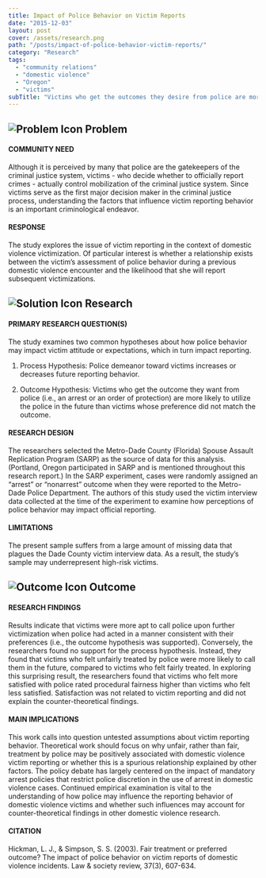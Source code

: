 ```yaml
---
title: Impact of Police Behavior on Victim Reports
date: "2015-12-03"
layout: post
cover: /assets/research.png
path: "/posts/impact-of-police-behavior-victim-reports/"
category: "Research"
tags:
  - "community relations"
  - "domestic violence"
  - "Oregon"
  - "victims"
subTitle: "Victims who get the outcomes they desire from police are more likely to utilize the police in the future than victims whose preferences did not match the outcome."
---
```


## ![Problem Icon](https://github.com/google/material-design-icons/raw/master/alert/1x_web/ic_error_outline_black_48dp.png "Problem") Problem

#### COMMUNITY NEED

Although it is perceived by many that police are the gatekeepers of the criminal justice system, victims - who decide whether to officially report crimes - actually control mobilization of the criminal justice system. Since victims serve as the first major decision maker in the criminal justice process, understanding the factors that influence victim reporting behavior is an important criminological endeavor.

#### RESPONSE

The study explores the issue of victim reporting in the context of domestic violence victimization. Of particular interest is whether a relationship exists between the victim’s assessment of police behavior during a previous domestic violence encounter and the likelihood that she will report subsequent victimizations.

## ![Solution Icon](https://github.com/google/material-design-icons/raw/master/action/1x_web/ic_lightbulb_outline_black_48dp.png "Solution") Research

#### PRIMARY RESEARCH QUESTION(S)

The study examines two common hypotheses about how police behavior may impact victim attitude or expectations, which in turn impact reporting.

1. Process Hypothesis: Police demeanor toward victims increases or decreases future reporting behavior.

2. Outcome Hypothesis: Victims who get the outcome they want from police (i.e., an arrest or an order of protection) are more likely to utilize the police in the future than victims whose preference did not match the outcome.

#### RESEARCH DESIGN

The researchers selected the Metro-Dade County (Florida) Spouse Assault Replication Program (SARP) as the source of data for this analysis. (Portland, Oregon participated in SARP and is mentioned throughout this research report.) In the SARP experiment, cases were randomly assigned an “arrest” or “nonarrest” outcome when they were reported to the Metro-Dade Police Department. The authors of this study used the victim interview data collected at the time of the experiment to examine how perceptions of police behavior may impact official reporting.

#### LIMITATIONS

The present sample suffers from a large amount of missing data that plagues the Dade County victim interview data. As a result, the study’s sample may underrepresent high-risk victims.

## ![Outcome Icon](https://github.com/google/material-design-icons/raw/master/action/1x_web/ic_view_list_black_48dp.png "Outcome") Outcome

#### RESEARCH FINDINGS

Results indicate that victims were more apt to call police upon further victimization when police had acted in a manner consistent with their preferences (i.e., the outcome hypothesis was supported). Conversely, the researchers found no support for the process hypothesis. Instead, they found that victims who felt unfairly treated by police were more likely to call them in the future, compared to victims who felt fairly treated. In exploring this surprising result, the researchers found that victims who felt more satisfied with police rated procedural fairness higher than victims who felt less satisfied. Satisfaction was not related to victim reporting and did not explain the counter-theoretical findings.

#### MAIN IMPLICATIONS

This work calls into question untested assumptions about victim reporting behavior. Theoretical work should focus on why unfair, rather than fair, treatment by police may be positively associated with domestic violence victim reporting or whether this is a spurious relationship explained by other factors. The policy debate has largely centered on the impact of mandatory arrest policies that restrict police discretion in the use of arrest in domestic violence cases. Continued empirical examination is vital to the understanding of how police may influence the reporting behavior of domestic violence victims and whether such influences may account for counter-theoretical findings in other domestic violence research.

#### CITATION

Hickman, L. J., & Simpson, S. S. (2003). Fair treatment or preferred outcome? The impact of police behavior on victim reports of domestic violence incidents. Law & society review, 37(3), 607-634.
